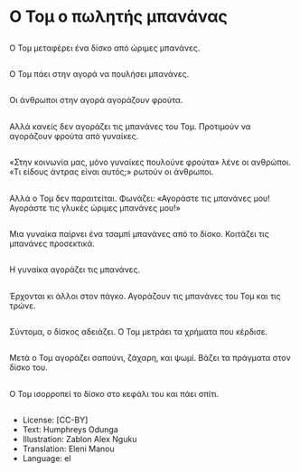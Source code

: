 # Ο Τομ ο πωλητής μπανάνας

##
Ο Τομ μεταφέρει ένα δίσκο από ώριμες μπανάνες.

##
Ο Τομ πάει στην αγορά να πουλήσει μπανάνες.

##
Οι άνθρωποι στην αγορά αγοράζουν φρούτα.

##
Αλλά κανείς δεν αγοράζει τις μπανάνες του Τομ. Προτιμούν να αγοράζουν φρούτα από γυναίκες.

##
«Στην κοινωνία μας, μόνο γυναίκες πουλούνε φρούτα» λένε οι ανθρώποι. «Τι είδους άντρας είναι αυτός;» ρωτούν οι άνθρωποι.

##
Αλλά ο Τομ δεν παραιτείται. Φωνάζει: «Αγοράστε τις μπανάνες μου! Αγοράστε τις γλυκές ώριμες μπανάνες μου!»

##
Μια γυναίκα παίρνει ένα τσαμπί μπανάνες από το δίσκο. Κοιτάζει τις μπανάνες προσεκτικά.

##
Η γυναίκα αγοράζει τις μπανάνες.

##
Έρχονται κι άλλοι στον πάγκο. Αγοράζουν τις μπανάνες του Τομ και τις τρώνε.

##
Σύντομα, ο δίσκος αδειάζει. Ο Τομ μετράει τα χρήματα που κέρδισε.

##
Μετά ο Τομ αγοράζει σαπούνι, ζάχαρη, και ψωμί. Βάζει τα πράγματα στον δίσκο του.

##
Ο Τομ ισορροπεί το δίσκο στο κεφάλι του και πάει σπίτι.

##
* License: [CC-BY]
* Text: Humphreys Odunga
* Illustration: Zablon Alex Nguku
* Translation: Eleni Manou
* Language: el
